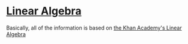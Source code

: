 # [Linear Algebra](https://www.khanacademy.org/math/linear-algebra)

Basically, all of the information is based on [the Khan Academy's Linear Algebra](https://www.khanacademy.org/math/linear-algebra)
